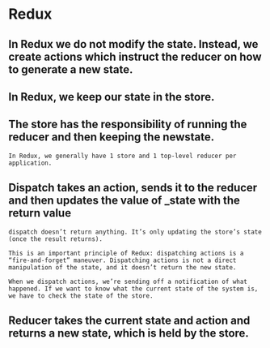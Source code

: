 # Redux

## In Redux we do not modify the state. Instead, we create actions which instruct the reducer on how to generate a new state. 

## In Redux, we keep our state in the store. 

## The store has the responsibility of running the reducer and then keeping the newstate. 

`In Redux, we generally have 1 store and 1 top-level reducer per application.`

## Dispatch takes an action, sends it to the reducer and then updates the value of _state with the return value

`dispatch doesn’t return anything. It’s only updating the store’s state (once the result returns).` 

`This is an important principle of Redux: dispatching actions is a “fire-and-forget” maneuver. Dispatching actions is not a direct manipulation of the state, and it doesn’t return the new state. `

`When we dispatch actions, we’re sending off a notification of what happened. If we want to know what the current state of the system is, we have to check the state of the store.`

## Reducer takes the current state and action and returns a new state, which is held by the store. 